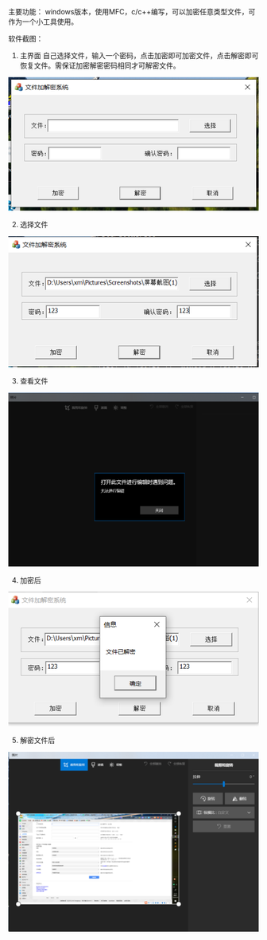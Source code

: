 主要功能：
windows版本，使用MFC，c/c++编写，可以加密任意类型文件，可作为一个小工具使用。

软件截图：
1. 主界面
自己选择文件，输入一个密码，点击加密即可加密文件，点击解密即可恢复文件。需保证加密解密密码相同才可解密文件。

![](https://raw.githubusercontent.com/hongnet/c-c-/master/文件加解密软件/img/fileEncryptStart.PNG)

2. 选择文件

![](https://raw.githubusercontent.com/hongnet/c-c-/master/文件加解密软件/img/selectFile.PNG)

3. 查看文件

![](https://raw.githubusercontent.com/hongnet/c-c-/master/文件加解密软件/img/fileNoOpen.PNG)

4. 加密后

![](https://raw.githubusercontent.com/hongnet/c-c-/master/文件加解密软件/img/fileDecrypt.PNG)


5. 解密文件后

![](https://raw.githubusercontent.com/hongnet/c-c-/master/文件加解密软件/img/recovery.PNG)
